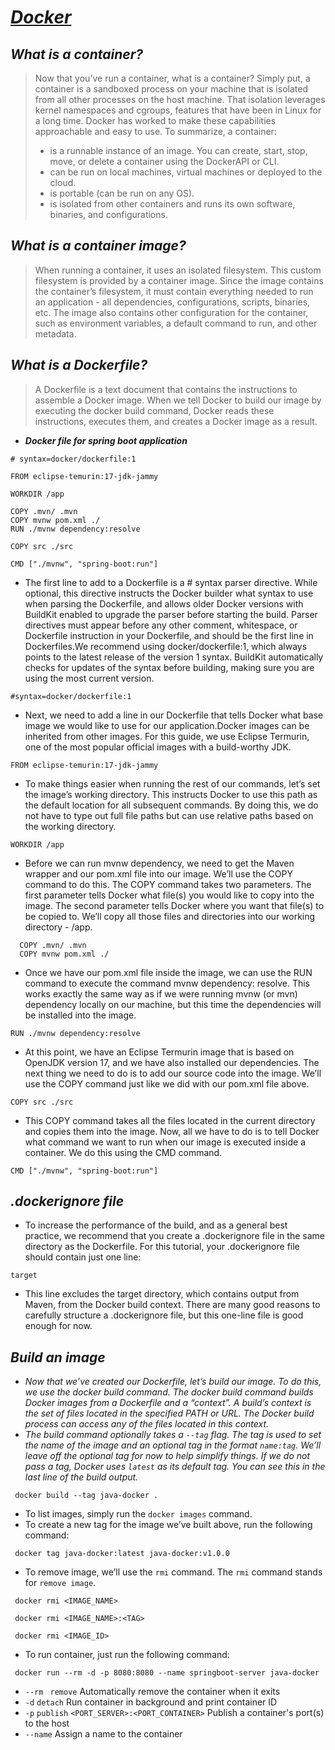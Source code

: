 # _[Docker](https://docs.docker.com)_

## _What is a container?_

> Now that you’ve run a container, what is a container? Simply put, a container is a sandboxed process on your machine
> that is isolated from all other processes on the host machine. That isolation leverages kernel namespaces and cgroups,
> features that have been in Linux for a long time. Docker has worked to make these capabilities approachable and easy
> to
> use. To summarize, a container:
> - is a runnable instance of an image. You can create, start, stop, move, or delete a container using the DockerAPI or
    CLI.
> - can be run on local machines, virtual machines or deployed to the cloud.
> - is portable (can be run on any OS).
> - is isolated from other containers and runs its own software, binaries, and configurations.

## _What is a container image?_

> When running a container, it uses an isolated filesystem. This custom filesystem is provided by a container image.
> Since the image contains the container’s filesystem, it must contain everything needed to run an application - all
> dependencies, configurations, scripts, binaries, etc. The image also contains other configuration for the container,
> such as environment variables, a default command to run, and other metadata.

## _What is a Dockerfile?_

> A Dockerfile is a text document that contains the instructions to assemble a Docker image. When we tell Docker to
> build our image by executing the docker build command, Docker reads these instructions, executes them, and creates a
> Docker image as a result.

* ***Docker file for spring boot application***

```
# syntax=docker/dockerfile:1

FROM eclipse-temurin:17-jdk-jammy

WORKDIR /app

COPY .mvn/ .mvn
COPY mvnw pom.xml ./
RUN ./mvnw dependency:resolve

COPY src ./src

CMD ["./mvnw", "spring-boot:run"]
```

- The first line to add to a Dockerfile is a # syntax parser directive. While optional, this directive instructs the
  Docker builder what syntax to use when parsing the Dockerfile, and allows older Docker versions with BuildKit enabled
  to upgrade the parser before starting the build. Parser directives must appear before any other comment, whitespace,
  or Dockerfile instruction in your Dockerfile, and should be the first line in Dockerfiles.We recommend using
  docker/dockerfile:1, which always points to the latest release of the version 1 syntax. BuildKit automatically checks
  for updates of the syntax before building, making sure you are using the most current version.

```
#syntax=docker/dockerfile:1
```

- Next, we need to add a line in our Dockerfile that tells Docker what base image we would like to use for our
  application.Docker images can be inherited from other images. For this guide, we use Eclipse Termurin, one of the most
  popular official images with a build-worthy JDK.

```
FROM eclipse-temurin:17-jdk-jammy
```

- To make things easier when running the rest of our commands, let’s set the image’s working directory. This instructs
  Docker to use this path as the default location for all subsequent commands. By doing this, we do not have to type out
  full file paths but can use relative paths based on the working directory.

```
WORKDIR /app
```

- Before we can run mvnw dependency, we need to get the Maven wrapper and our pom.xml file into our image. We’ll use the
  COPY command to do this. The COPY command takes two parameters. The first parameter tells Docker what file(s) you
  would like to copy into the image. The second parameter tells Docker where you want that file(s) to be copied to.
  We’ll copy all those files and directories into our working directory - /app.

```
  COPY .mvn/ .mvn
  COPY mvnw pom.xml ./ 
  ```

- Once we have our pom.xml file inside the image, we can use the RUN command to execute the command mvnw dependency:
  resolve. This works exactly the same way as if we were running mvnw (or mvn) dependency locally on our machine, but
  this time the dependencies will be installed into the image.

```
RUN ./mvnw dependency:resolve
```

- At this point, we have an Eclipse Termurin image that is based on OpenJDK version 17, and we have also installed our
  dependencies. The next thing we need to do is to add our source code into the image. We’ll use the COPY command just
  like we did with our pom.xml file above.

```
COPY src ./src
```

- This COPY command takes all the files located in the current directory and copies them into the image. Now, all we
  have to do is to tell Docker what command we want to run when our image is executed inside a container. We do this
  using the CMD command.

```
CMD ["./mvnw", "spring-boot:run"]
```

## _.dockerignore file_

- To increase the performance of the build, and as a general best practice, we recommend that you create a .dockerignore
  file in the same directory as the Dockerfile. For this tutorial, your .dockerignore file should contain just one line:

``` 
target
 ```

- This line excludes the target directory, which contains output from Maven, from the Docker build context. There are
  many good reasons to carefully structure a .dockerignore file, but this one-line file is good enough for now.

## _Build an image_

- _Now that we’ve created our Dockerfile, let’s build our image. To do this, we use the docker build command. The docker
  build command builds Docker images from a Dockerfile and a “context”. A build’s context is the set of files located in
  the specified PATH or URL. The Docker build process can access any of the files located in this context._
- _The build command optionally takes a `--tag` flag. The tag is used to set the name of the image and an optional tag
  in the format `name:tag`. We’ll leave off the optional tag for now to help simplify things. If we do not pass a tag,
  Docker uses `latest` as its default tag. You can see this in the last line of the build output._

```
 docker build --tag java-docker .
```

- To list images, simply run the `docker images` command.
- To create a new tag for the image we’ve built above, run the following command:

```
 docker tag java-docker:latest java-docker:v1.0.0
```

- To remove image, we’ll use the `rmi` command. The `rmi` command stands for `remove image`.

```
 docker rmi <IMAGE_NAME>
 ```

```
 docker rmi <IMAGE_NAME>:<TAG>
```

```
 docker rmi <IMAGE_ID>
```

- To run container, just run the following command:

```
 docker run --rm -d -p 8080:8080 --name springboot-server java-docker
```

- `--rm `   `remove`  Automatically remove the container when it exits
- `-d`   `detach`  Run container in background and print container ID
- `-p`   `publish`   `<PORT_SERVER>:<PORT_CONTAINER>`  Publish a container's port(s) to the host
- `--name`  Assign a name to the container

